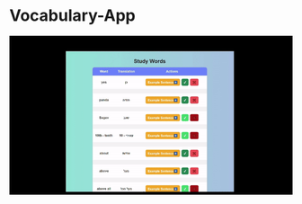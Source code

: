# Vocabulary-App
![video](https://github.com/sg10win/Vocabulary-App/blob/main/imgs/demo-voca-video.gif)

